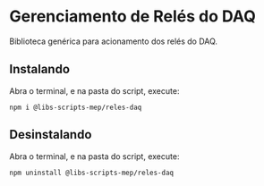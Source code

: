 # Gerenciamento de Relés do DAQ

Biblioteca genérica para acionamento dos relés do DAQ.

## Instalando

Abra o terminal, e na pasta do script, execute:

```
npm i @libs-scripts-mep/reles-daq
```

## Desinstalando

Abra o terminal, e na pasta do script, execute:

```
npm uninstall @libs-scripts-mep/reles-daq
```